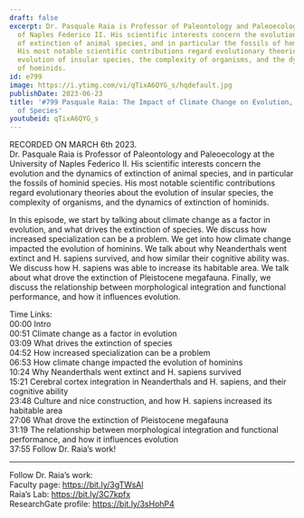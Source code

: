 ```yaml
---
draft: false
excerpt: Dr. Pasquale Raia is Professor of Paleontology and Paleoecology at the University
  of Naples Federico II. His scientific interests concern the evolution and the dynamics
  of extinction of animal species, and in particular the fossils of hominid species.
  His most notable scientific contributions regard evolutionary theories about the
  evolution of insular species, the complexity of organisms, and the dynamics of extinction
  of hominids.
id: e799
image: https://i.ytimg.com/vi/qTixA6QYG_s/hqdefault.jpg
publishDate: 2023-06-23
title: '#799 Pasquale Raia: The Impact of Climate Change on Evolution, and the Extinction
  of Species'
youtubeid: qTixA6QYG_s
---
```

RECORDED ON MARCH 6th 2023.  
Dr. Pasquale Raia is Professor of Paleontology and Paleoecology at the University of Naples Federico II. His scientific interests concern the evolution and the dynamics of extinction of animal species, and in particular the fossils of hominid species. His most notable scientific contributions regard evolutionary theories about the evolution of insular species, the complexity of organisms, and the dynamics of extinction of hominids.

In this episode, we start by talking about climate change as a factor in evolution, and what drives the extinction of species. We discuss how increased specialization can be a problem. We get into how climate change impacted the evolution of hominins. We talk about why Neanderthals went extinct and H. sapiens survived, and how similar their cognitive ability was. We discuss how H. sapiens was able to increase its habitable area. We talk about what drove the extinction of Pleistocene megafauna. Finally, we discuss the relationship between morphological integration and functional performance, and how it influences evolution.

Time Links:  
00:00 Intro  
00:51  Climate change as a factor in evolution  
03:09  What drives the extinction of species  
04:52  How increased specialization can be a problem  
06:53  How climate change impacted the evolution of hominins  
10:24  Why Neanderthals went extinct and H. sapiens survived  
15:21  Cerebral cortex integration in Neanderthals and H. sapiens, and their cognitive ability  
23:48  Culture and nice construction, and how H. sapiens increased its habitable area  
27:06  What drove the extinction of Pleistocene megafauna  
31:19  The relationship between morphological integration and functional performance, and how it influences evolution  
37:55  Follow Dr. Raia’s work!

---

Follow Dr. Raia’s work:  
Faculty page: https://bit.ly/3gTWsAl  
Raia’s Lab: https://bit.ly/3C7kpfx  
ResearchGate profile: https://bit.ly/3sHohP4
